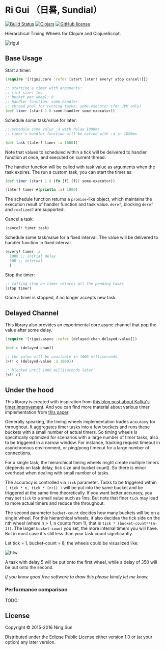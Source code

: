 # Ri Gui （日晷, Sundial）

[![Build
Status](https://travis-ci.org/sunng87/rigui.png?branch=master)](https://travis-ci.org/sunng87/rigui)
[![Clojars](https://img.shields.io/clojars/v/rigui.svg)](https://clojars.org/rigui)
[![GitHub license](https://img.shields.io/github/license/sunng87/rigui.svg)](https://github.com/sunng87/rigui/blob/master/LICENSE)

Hierarchical Timing Wheels for Clojure and ClojureScript.

![rigui](https://upload.wikimedia.org/wikipedia/commons/thumb/3/35/Beijing_sundial.jpg/318px-Beijing_sundial.jpg)

## Base Usage

Start a timer:

```clojure
(require '[rigui.core :refer [start later! every! stop cancel!]])

;; starting a timer with arguments:
;; tick size: 1ms
;; bucket per wheel: 8
;; handler function: some-handler
;; thread pool for running tasks: some-executor (for JVM only)
(def timer (start 1 8 some-handler some-executor))
```

Schedule some task/value for later:

```clojure
;; schedule some value :a with delay 1000ms
;; timer's handler function will be called with :a in 1000ms

(def task (later! timer :a 1000))
```

Note that values to scheduled within a tick will be delivered to
handler function at once, and executed on current thread.

The handler function will be called with task value as arguments when
the task expires. The run a custom task, you can start the timer as:

```clojure
(def timer (start 1 8 (fn [f] (f)) some-executor))

(later! timer #(println :a) 1000)
```

The schedule function returns a `promise`-like object, which maintains
the execution result of handler function and task value. `deref`,
blocking `deref` and `realized?` are supported.

Cancel a task:

```clojure
(cancel! timer task)
```

Schedule some task/value for a fixed interval. The value will be
delivered to handler function in fixed interval.

```clojure
(every! timer :a
  1000 ;; initial delay
  500 ;; interval
  )
```

Stop the timer:

```clojure
;; calling stop on timer returns all the pending tasks
(stop timer)
```

Once a timer is stopped, it no longer accepts new task.

## Delayed Channel

This library also provides an experimental core.async channel that pop
the value after some delay.

```clojure
(require '[rigui.async :refer [delayed-chan delayed-value]])

(def c (delayed-chan))

;; the value will be available in 1000 milliseconds
(>!! c (delayed-value :a 1000))

;; blocked until 1000 milliseconds later
(<!! c)
```

## Under the hood

This library is created with inspiration from
[this blog post about Kafka's timer
improvement](http://www.confluent.io/blog/apache-kafka-purgatory-hierarchical-timing-wheels). And
you can find more material about various timer implementation from
[this
paper](http://blog.acolyer.org/2015/11/23/hashed-and-hierarchical-timing-wheels/).

Generally speaking, the timing wheels implementation trades accuracy
for throughout. It aggregates timer tasks into a few buckets and runs
these buckets with a small number of actual timers. So timing wheels
is specifically optimized for scenarios with a large number of timer
tasks, also to be triggered in a narrow window. For instance, tracking
request timeout in asynchronous environment, or ping/pong timeout for
a large number of connections.

For a single task, the hierarchical timing wheels might create
multiple timers (depends on task delay, tick size and bucket
count). So there is minor overhead when dealing with small number of
tasks.

The accuracy is controlled via `tick` parameter. Tasks to be triggered
within `[ tick * n, tick * (n+1) )` will be put into the same bucket
and be triggered at the same time theoretically. If you want better
accuracy, you may set `tick` to a small value such as 1ms. But note
that finer `tick` may lead to more actual timers and reduce the
throughout.

The second parameter `bucket-count` decides how many buckets will be
on a single wheel. For this hierarchical wheels, it also decides the
tick side on the nth wheel (where n > 1, n counts from 1), that is
`tick * (bucket-count**(n-1))`. The larger `bucket-count` you set, the
more internal timers you will have. But in most case it's still less
than your task count significantly.

Let tick = 1, bucket-count = 8, the wheels could be visualized like:

![htw](https://cloud.githubusercontent.com/assets/221942/13547327/64599128-e309-11e5-8a7f-4ffbb2b8b9e9.png)

A task with delay 5 will be put onto the first wheel, while a delay of
350 will be put onto the second.

*If you know good free software to draw this please kindly let me
 know.*

### Performance comparison

TODO:

## License

Copyright © 2015-2016 Ning Sun

Distributed under the Eclipse Public License either version 1.0 or (at
your option) any later version.
